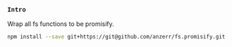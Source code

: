 
### `Intro`
Wrap all fs functions to be promisify.

``` bash
npm install --save git+https://git@github.com/anzerr/fs.promisify.git
```